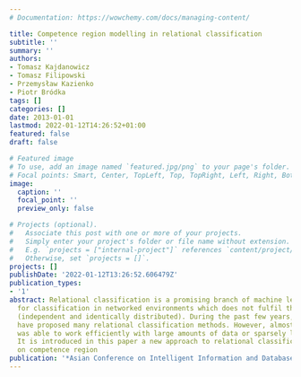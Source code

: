 ```yaml
---
# Documentation: https://wowchemy.com/docs/managing-content/

title: Competence region modelling in relational classification
subtitle: ''
summary: ''
authors:
- Tomasz Kajdanowicz
- Tomasz Filipowski
- Przemysław Kazienko
- Piotr Bródka
tags: []
categories: []
date: 2013-01-01
lastmod: 2022-01-12T14:26:52+01:00
featured: false
draft: false

# Featured image
# To use, add an image named `featured.jpg/png` to your page's folder.
# Focal points: Smart, Center, TopLeft, Top, TopRight, Left, Right, BottomLeft, Bottom, BottomRight.
image:
  caption: ''
  focal_point: ''
  preview_only: false

# Projects (optional).
#   Associate this post with one or more of your projects.
#   Simply enter your project's folder or file name without extension.
#   E.g. `projects = ["internal-project"]` references `content/project/deep-learning/index.md`.
#   Otherwise, set `projects = []`.
projects: []
publishDate: '2022-01-12T13:26:52.606479Z'
publication_types:
- '1'
abstract: Relational classification is a promising branch of machine learning techniques
  for classification in networked environments which does not fulfil the iid assumption
  (independent and identically distributed). During the past few years, researchers
  have proposed many relational classification methods. However, almost none of them
  was able to work efficiently with large amounts of data or sparsely labelled networks.
  It is introduced in this paper a new approach to relational classification based
  on competence region
publication: '*Asian Conference on Intelligent Information and Database Systems*'
---
```


